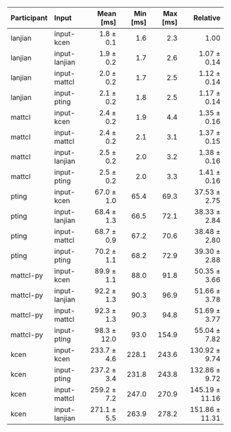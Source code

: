 | Participant | Input | Mean [ms] | Min [ms] | Max [ms] | Relative |
|:---|:---|---:|---:|---:|---:|
| lanjian | input-kcen | 1.8 ± 0.1 | 1.6 | 2.3 | 1.00 |
| lanjian | input-lanjian | 1.9 ± 0.2 | 1.7 | 2.6 | 1.07 ± 0.14 |
| lanjian | input-mattcl | 2.0 ± 0.2 | 1.7 | 2.5 | 1.12 ± 0.14 |
| lanjian | input-pting | 2.1 ± 0.2 | 1.8 | 2.5 | 1.17 ± 0.14 |
| mattcl | input-kcen | 2.4 ± 0.2 | 1.9 | 4.4 | 1.35 ± 0.16 |
| mattcl | input-mattcl | 2.4 ± 0.2 | 2.1 | 3.1 | 1.37 ± 0.15 |
| mattcl | input-lanjian | 2.5 ± 0.2 | 2.0 | 3.2 | 1.38 ± 0.16 |
| mattcl | input-pting | 2.5 ± 0.2 | 2.0 | 3.3 | 1.41 ± 0.16 |
| pting | input-kcen | 67.0 ± 1.0 | 65.4 | 69.3 | 37.53 ± 2.75 |
| pting | input-lanjian | 68.4 ± 1.3 | 66.5 | 72.1 | 38.33 ± 2.84 |
| pting | input-mattcl | 68.7 ± 0.9 | 67.2 | 70.6 | 38.48 ± 2.80 |
| pting | input-pting | 70.2 ± 1.1 | 68.2 | 72.9 | 39.30 ± 2.88 |
| mattcl-py | input-kcen | 89.9 ± 1.1 | 88.0 | 91.8 | 50.35 ± 3.66 |
| mattcl-py | input-lanjian | 92.2 ± 1.3 | 90.3 | 96.9 | 51.66 ± 3.78 |
| mattcl-py | input-mattcl | 92.3 ± 1.3 | 90.3 | 94.8 | 51.69 ± 3.77 |
| mattcl-py | input-pting | 98.3 ± 12.0 | 93.0 | 154.9 | 55.04 ± 7.82 |
| kcen | input-kcen | 233.7 ± 4.6 | 228.1 | 243.6 | 130.92 ± 9.74 |
| kcen | input-pting | 237.2 ± 3.4 | 231.8 | 243.8 | 132.86 ± 9.72 |
| kcen | input-mattcl | 259.2 ± 7.2 | 247.0 | 270.9 | 145.19 ± 11.16 |
| kcen | input-lanjian | 271.1 ± 5.5 | 263.9 | 278.2 | 151.86 ± 11.31 |
